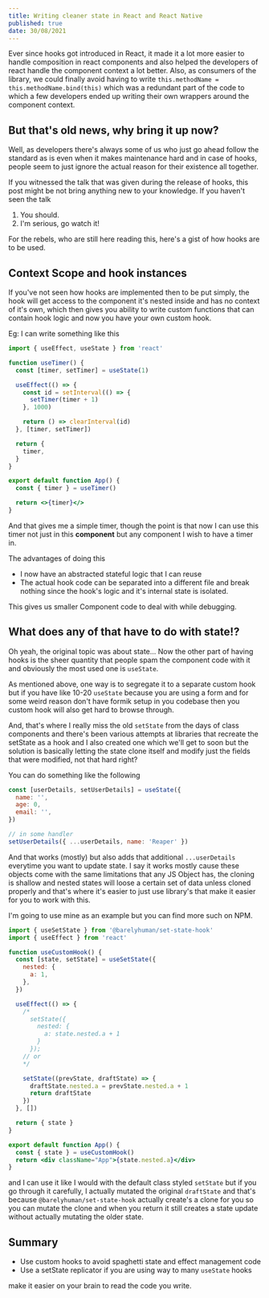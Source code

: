 ```yaml
---
title: Writing cleaner state in React and React Native
published: true
date: 30/08/2021
---
```


Ever since hooks got introduced in React, it made it a lot more easier to handle
composition in react components and also helped the developers of react handle
the component context a lot better. Also, as consumers of the library, we could
finally avoid having to write `this.methodName = this.methodName.bind(this)`
which was a redundant part of the code to which a few developers ended up
writing their own wrappers around the component context.

## But that's old news, why bring it up now?

Well, as developers there's always some of us who just go ahead follow the
standard as is even when it makes maintenance hard and in case of hooks, people
seem to just ignore the actual reason for their existence all together.

If you witnessed the talk that was given during the release of hooks, this post
might be not bring anything new to your knowledge. If you haven't seen the talk

1. You should.
2. I'm serious, go watch it!

For the rebels, who are still here reading this, here's a gist of how hooks are
to be used.

## Context Scope and hook instances

If you've not seen how hooks are implemented then to be put simply, the hook
will get access to the component it's nested inside and has no context of it's
own, which then gives you ability to write custom functions that can contain
hook logic and now you have your own custom hook.

Eg: I can write something like this

```jsx
import { useEffect, useState } from 'react'

function useTimer() {
  const [timer, setTimer] = useState(1)

  useEffect(() => {
    const id = setInterval(() => {
      setTimer(timer + 1)
    }, 1000)

    return () => clearInterval(id)
  }, [timer, setTimer])

  return {
    timer,
  }
}

export default function App() {
  const { timer } = useTimer()

  return <>{timer}</>
}
```

And that gives me a simple timer, though the point is that now I can use this
timer not just in this **component** but any component I wish to have a timer
in.

The advantages of doing this

- I now have an abstracted stateful logic that I can reuse
- The actual hook code can be separated into a different file and break nothing
  since the hook's logic and it's internal state is isolated.

This gives us smaller Component code to deal with while debugging.

## What does any of that have to do with state!?

Oh yeah, the original topic was about state... Now the other part of having
hooks is the sheer quantity that people spam the component code with it and
obviously the most used one is `useState`.

As mentioned above, one way is to segregate it to a separate custom hook but if
you have like 10-20 `useState` because you are using a form and for some weird
reason don't have formik setup in you codebase then you custom hook will also
get hard to browse through.

And, that's where I really miss the old `setState` from the days of class
components and there's been various attempts at libraries that recreate the
setState as a hook and I also created one which we'll get to soon but the
solution is basically letting the state clone itself and modify just the fields
that were modified, not that hard right?

You can do something like the following

```jsx
const [userDetails, setUserDetails] = useState({
  name: '',
  age: 0,
  email: '',
})

// in some handler
setUserDetails({ ...userDetails, name: 'Reaper' })
```

And that works (mostly) but also adds that additional `...userDetails` everytime
you want to update state. I say it works mostly cause these objects come with
the same limitations that any JS Object has, the cloning is shallow and nested
states will loose a certain set of data unless cloned properly and that's where
it's easier to just use library's that make it easier for you to work with this.

I'm going to use mine as an example but you can find more such on NPM.

```jsx
import { useSetState } from '@barelyhuman/set-state-hook'
import { useEffect } from 'react'

function useCustomHook() {
  const [state, setState] = useSetState({
    nested: {
      a: 1,
    },
  })

  useEffect(() => {
    /* 
      setState({
        nested: {
          a: state.nested.a + 1
        }
      });
    // or 
    */

    setState((prevState, draftState) => {
      draftState.nested.a = prevState.nested.a + 1
      return draftState
    })
  }, [])

  return { state }
}

export default function App() {
  const { state } = useCustomHook()
  return <div className="App">{state.nested.a}</div>
}
```

and I can use it like I would with the default class styled `setState` but if
you go through it carefully, I actually mutated the original `draftState` and
that's because `@barelyhuman/set-state-hook` actually create's a clone for you
so you can mutate the clone and when you return it still creates a state update
without actually mutating the older state.

## Summary

- Use custom hooks to avoid spaghetti state and effect management code
- Use a setState replicator if you are using way to many `useState` hooks

make it easier on your brain to read the code you write.
